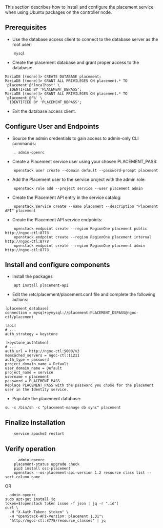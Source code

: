 This section describes how to install and configure the placement service when using Ubuntu packages on the controller node. 

## Prerequisites

- Use the database access client to connect to the database server as the root user:

```
    mysql
```
    
- Create the placement database and grant proper access to the database:

```
MariaDB [(none)]> CREATE DATABASE placement;
MariaDB [(none)]> GRANT ALL PRIVILEGES ON placement.* TO 'placement'@'localhost' \
  IDENTIFIED BY 'PLACEMENT_DBPASS';
MariaDB [(none)]> GRANT ALL PRIVILEGES ON placement.* TO 'placement'@'%' \
  IDENTIFIED BY 'PLACEMENT_DBPASS';
```

- Exit the database access client.

## Configure User and Endpoints 

- Source the admin credentials to gain access to admin-only CLI commands:

```
    . admin-openrc
```

- Create a Placement service user using your chosen PLACEMENT_PASS:

```
    openstack user create --domain default --password-prompt placement
```

- Add the Placement user to the service project with the admin role:

```
    openstack role add --project service --user placement admin
```

- Create the Placement API entry in the service catalog:

```
    openstack service create --name placement --description "Placement API" placement
```

- Create the Placement API service endpoints:

```
    openstack endpoint create --region RegionOne placement public http://ngoc-ctl:8778
    openstack endpoint create --region RegionOne placement internal http://ngoc-ctl:8778
    openstack endpoint create --region RegionOne placement admin http://ngoc-ctl:8778
```

## Install and configure components 

- Install the packages 

```
    apt install placement-api
```

- Edit the /etc/placement/placement.conf file and complete the following actions:

```
[placement_database]
connection = mysql+pymysql://placement:PLACEMENT_DBPASS@ngoc-ctl/placement

[api]
# ...
auth_strategy = keystone

[keystone_authtoken]
# ...
auth_url = http://ngoc-ctl:5000/v3
memcached_servers = ngoc-ctl:11211
auth_type = password
project_domain_name = Default
user_domain_name = Default
project_name = service
username = placement
password = PLACEMENT_PASS
Replace PLACEMENT_PASS with the password you chose for the placement user in the Identity service.
```

- Populate the placement database:

```
su -s /bin/sh -c "placement-manage db sync" placement
```

## Finalize installation 

```
    service apache2 restart
```

## Verify operation 

```
    . admin-openrc
    placement-status upgrade check
    pip3 install osc-placement
    openstack --os-placement-api-version 1.2 resource class list --sort-column name
```

OR

```
. admin-openrc
sudo apt-get install jq
token=$(openstack token issue -f json | jq -r ".id") 
curl \
  -H "X-Auth-Token: $token" \
  -H "OpenStack-API-Version: placement 1.31"\
  "http://ngoc-ctl:8778/resource_classes" | jq
```
